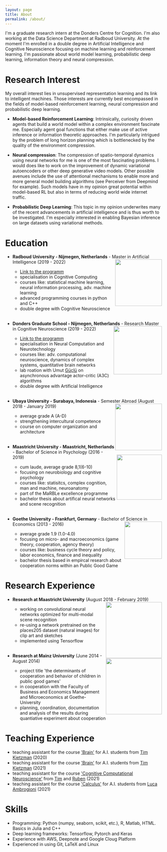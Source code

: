 ```yaml
---
layout: page
title: About
permalink: /about/
---
```


I'm a graduate research intern at the Donders Centre for Cognition. I'm also working at the Data Science Department at Radboud University. At the moment I'm enrolled in a double degree in Artificial Intelligence and Cognitive Neuroscience focusing on machine learning and reinforcement learning. I'm passionate about world model learning, probabilistic deep learning, information theory and neural compression.

# Research Interest
My overall interest lies in unsupervised representation learning and its link to intelligent machines. Those interests are currently best encompassed in the fields of model-based reinforcement learning, neural compression and probabilistic deep learning.

- **Model-based Reinforcement Learning**: Intrinsically, curiosity driven agents that build a world model within a complex environment fascinate me. Especially agent goal functions that either make use of active inference or information theoretic approaches. I'm particularly intrigued by the problem of long horizon planning which is bottlenecked by the quality of the environment compression.

- **Neural compression**: The compression of spatio-temporal dynamics using neural networks for me is one of the most fascinating problems. I would does like to work on the improvement of dynamic variational autoencoders or other deep generative video models. Other possible avenues include the use of attentional mechanisms to enable more and more general model building algorithms (see Perceiver from Deepmind for example). Such models have in my opinion great potential within model-based RL but also in terms of reducing world wide internet traffic.

- **Probabilistic Deep Learning**: This topic in my opinion underwrites many of the recent advancements in artificial intelligence and is thus worth to be investigated. I'm especially interested in enabling Bayesian inference on large datasets using variational methods.

# Education

* **Radboud University - Nijmegen, Netherlands** - Master in Artificial Intelligence (2019 - 2022) <img align="right" src="/assets/logo-radboud2.jpg" width="150">
  - [Link to the programm](https://www.ru.nl/courseguides/socsci/master/artificial-intelligence/)
  - specialisation in Cognitive Computing
  - courses like: statistical machine learning, neural information processing, adv. machine learning
  - advanced programming courses in python and C++
  - double degree with Cognitive Neuroscience
<br/><br/>

* **Donders Graduate School - Nijmegen, Netherlands** - Research Master in Cognitive Neuroscience (2019 - 2022) <img align="right" src="/assets/donders_logo.jpg" width="155">
  - [Link to the programm](https://www.ru.nl/opleidingen/master/cognitive-neuroscience-research/curriculum-and-courses/natural-computing-and-neurotechnology/)
  - specialisation in Neural Computation and Neurotechnology
  - courses like: adv. computational neuroscience, dynamics of complex systems, quantitative brain networks
  - lab roation with Umut [Güçlü](https://www.ru.nl/english/people/guclu-u/) on asynchronous advantage actor-critic (A3C) algorithms
  - double degree with Artificial Intelligence
<br/><br/>

* **Ubaya University - Surabaya, Indonesia** - Semester Abroad (August 2018 - January 2019) <img align="right" src="/assets/ubaya.png" width="150">
  - average grade A (A-D)
  - strengthening intercultural competence
  - course on computer organization and architecture
<br/><br/>

* **Maastricht University - Maastricht, Netherlands** - Bachelor of Science in Psychology (2016 - 2019) <img align="right" src="/assets/Maasi.png" width="145">
  - cum laude, average grade 8,1(6-10)
  - focusing on neurobiology and cognitive psychology
  - courses like: statisitcs, complex cognition, man and machine, neuroanatomy
  - part of the MaRBLe excellence programme
  - bachelor thesis about artifical neural networks and scene recognition
<br/><br/>

* **Goethe University - Frankfurt, Germany** - Bachelor of Science in Economics (2013 - 2016) <img align="right" src="/assets/Goethe.png" width="120">
  - average grade 1.9 (1.0-4.0)
  - focusing on micro- and macroeconomics (game theory, cooperation, agency theory)
  - courses like: business cycle theory and policy, labor economics, finance and inequality
  - bachelor thesis based in empircal research about cooperation norms within an Public Good Game

# Research Experience  

* **Research at Maastricht University** (August 2018 - February 2019) <img align="right" src="/assets/EDLAB-logo-UM2.jpg" width="180">
  - working on convolutional neural networks optimized for multi-modal scene recognition
  - re-using a network pretrained on the places205 dataset (natural images) for clip art and sketches
  - implemented using Tensorflow
<br/><br/>

* **Research at Mainz University** (June 2014 - August 2014) <img align="right" src="/assets/JGU2.jpg" width="180">

  - project title 'the determinants of cooperation and behavior of children in public good games'
  - in cooperation with the Faculty of Business and Economics Management and Microeconomics at Goethe-University
  - planning, coordination, documentation and analysis of the results during quantiative experiment about cooperation

# Teaching Experience
  - teaching assistant for the course ['Brain'](https://www.ru.nl/courseguides/socsci/courses-osiris/ai/sow-bki136-brain/) for A.I. students from [Tim Kietzman](https://www.timkietzmann.de) (2020)
  - teaching assistant for the course ['Brain'](https://www.ru.nl/courseguides/socsci/courses-osiris/ai/sow-bki136-brain/) for A.I. students from [Tim Kietzman](https://www.timkietzmann.de) (2021)
  - teaching assistant for the course ['Cognitive Computational Neuroscience'](https://www.ru.nl/courseguides/socsci/courses-osiris/ai/sow-bki255-cognitive-computational-neuroscience/) from [Tim](https://www.timkietzmann.de) and [Ruben](https://www.rubenvanbergen.com) (2021)
  - teaching assistant for the course ['Calculus'](https://www.ru.nl/courseguides/socsci/courses-osiris/ai/sow-bki104-calculus/) for A.I. students from [Luca Ambrogioni](https://scholar.google.nl/citations?user=J9IABpQAAAAJ&hl=en) (2021)


# Skills
  - Programming: Python (numpy, seaborn, scikit, etc.), R, Matlab, HTML. Basics in Julia and C++
  - Deep learning frameworks: Tensorflow, Pytorch and Keras
  - Experience with AWS, Deepnote and Google Cloug Platform
  - Experienced in using Git, LaTeX and Linux
